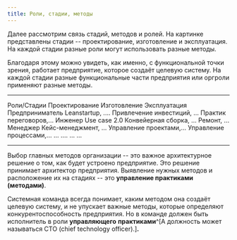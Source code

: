 ```yaml
---
title: Роли, стадии, методы
---
```


Далее рассмотрим связь стадий, методов и ролей. На картинке представлены
стадии -- проектирование, изготовление и эксплуатация. На каждой стадии
разные роли могут использовать разные методы.

Благодаря этому можно увидеть, как именно, с функциональной точки
зрения, работает предприятие, которое создаёт целевую систему. На каждой
стадии разные функциональные части предприятия или оргроли применяют
разные методы.

  ----------------- ---------------------- ----------------------------- ---------------------------
  Роли/Стадии       Проектирование         Изготовление                  Эксплуатация
  Предприниматель   Leanstartup, ....      Привлечение инвестиций, ...   Практик переговоров,...
  Инженер           Use case 2.0           Конвейерная сборка, ...       Ремонт, ...
  Менеджер          Кейс-менеджмент, ...   Управление проектами,...      Управление процессами,...
  ...               ....                   ...                           ...
  ----------------- ---------------------- ----------------------------- ---------------------------

Выбор главных методов организации -- это важное архитектурное решение о
том, как будет устроено предприятие. Это решение принимает архитектор
предприятия. Выявление нужных методов и расположение их на стадиях --
это **управление практиками** **(методами)**.

Системная команда всегда понимает, каким методом она создаёт целевую
систему, и не упускает важные методы, которые определяют
конкурентоспособность предприятия. Но в команде должен быть исполнитель
в роли **управляющего** **практиками**^[А должность
может называться CTO (chief technology officer).]**.**
